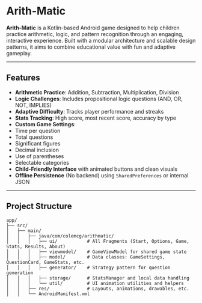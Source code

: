 # Arith-Matic 

**Arith-Matic** is a Kotlin-based Android game designed to help children practice arithmetic, logic, and pattern recognition through an engaging, interactive experience. Built with a modular architecture and scalable design patterns, it aims to combine educational value with fun and adaptive gameplay.

---

##  Features

-  **Arithmetic Practice**: Addition, Subtraction, Multiplication, Division
-  **Logic Challenges**: Includes propositional logic questions (AND, OR, NOT, IMPLIES)
-  **Adaptive Difficulty**: Tracks player performance and streaks
-  **Stats Tracking**: High score, most recent score, accuracy by type
-  **Custom Game Settings**:
  - Time per question
  - Total questions
  - Significant figures
  - Decimal inclusion
  - Use of parentheses
  - Selectable categories
-  **Child-Friendly Interface** with animated buttons and clean visuals
-  **Offline Persistence** (No backend) using `SharedPreferences` or internal JSON

---

##  Project Structure

```plaintext
app/
├── src/
│   ├── main/
│   │   ├── java/com/colemcg/arithmatic/
│   │   │   ├── ui/           # All Fragments (Start, Options, Game, Stats, Results, About)
│   │   │   ├── viewmodel/    # GameViewModel for shared game state
│   │   │   ├── model/        # Data classes: GameSettings, QuestionCard, GameStats, etc.
│   │   │   ├── generator/    # Strategy pattern for question generation
│   │   │   ├── storage/      # StatsManager and local data handling
│   │   │   └── util/         # UI animation utilities and helpers
│   │   ├── res/              # Layouts, animations, drawables, etc.
│   │   └── AndroidManifest.xml
